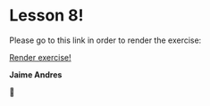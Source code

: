 # Lesson 8!

Please go to this link in order to render the exercise:

[Render exercise!](http://github.ekorre.org/2017-Google-Developer-Challenge/Lesson-8/card.html)

**Jaime Andres**

:see_no_evil:

